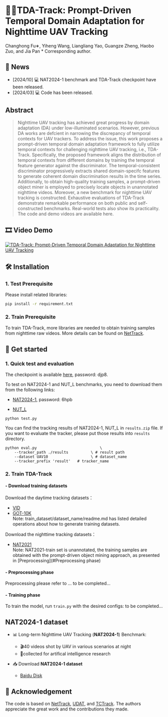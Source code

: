 # 🏃‍♀️TDA-Track: Prompt-Driven Temporal Domain Adaptation for Nighttime UAV Tracking
Changhong Fu∗, Yiheng Wang, Liangliang Yao, Guangze Zheng, Haobo Zuo, and Jia Pan
\* Corresponding author.

## 📣 News
- [2024/10] 💻 NAT2024-1 benchmark and TDA-Track checkpoint have been released.
- [2024/03] 💻 Code has been released.
  
## Abstract
> Nighttime UAV tracking has achieved great progress by domain adaptation (DA) under low-illuminated scenarios. However, previous DA works are defcient in narrowing the discrepancy of temporal contexts for UAV trackers. To address the issue, this work proposes a prompt-driven temporal domain adaptation framework to fully utilize temporal contexts for challenging nighttime UAV tracking, i.e., TDA-Track. Specifically, the proposed framework aligns the distribution of temporal contexts from different domains by training the temporal feature generator against the discriminator. The temporal-consistent discriminator progressively extracts shared domain-specifc features to generate coherent domain discrimination results in the time series. Additionally, to obtain high-quality training samples, a prompt-driven object miner is employed to precisely locate objects in unannotated nighttime videos. Moreover, a new benchmark for nighttime UAV tracking is constructed. Exhaustive evaluations of TDA-Track demonstrate remarkable performance on both public and self-constructed benchmarks. Real-world tests also show its practicality. The code and demo videos are available here.

## 🎞️ Video Demo 
[![TDA-Track: Prompt-Driven Temporal Domain Adaptation for Nighttime UAV Tracking](https://res.cloudinary.com/marcomontalbano/image/upload/v1713340462/video_to_markdown/images/youtube--mmLlPr3iiv4-c05b58ac6eb4c4700831b2b3070cd403.jpg)](https://youtu.be/mmLlPr3iiv4 "TDA-Track: Prompt-Driven Temporal Domain Adaptation for Nighttime UAV Tracking")
<!-- test, evaluation and train-->

<!-- Prerequisite-->
## :hammer_and_wrench: Installation
### 1. Test Prerequisite
Please install related libraries: 
```bash
pip install -r requirement.txt
```
### 2. Train Prerequisite
To train TDA-Track, more libraries are needed to obtain training samples from nighttime raw videos. More details can be found on [NetTrack](https://github.com/George-Zhuang/NetTrack).
  
## 🚀 Get started
### 1. Quick test and evaluation
The checkpoint is available [here](https://pan.baidu.com/s/1gK2r_V1DMdJNKqGTfeMRew), password: djp8.

To test on NAT2024-1 and NUT_L benchmarks, you need to download them from the following links:

* [NAT2024-1](https://pan.baidu.com/s/1poS9XNVEnd7ObokJdRkJuQ), password: 6hpb

* [NUT_L](https://pan.baidu.com/share/init?surl=KWYp5UHflFuaPiWLFZvaKw&pwd=t4tr)
```
python test.py
```
You can find the tracking results of NAT2024-1, NUT_L in `results.zip` file.
If you want to evaluate the tracker, please put those results into  `results` directory.
```
python eval.py 	                          \
	--tracker_path ./results          \ # result path
	--dataset UAV10                   \ # dataset_name
	--tracker_prefix 'result'   # tracker_name
```

### 2. Train TDA-Track
#### - Download training datasets
Download the daytime tracking datasets：
* [VID](http://image-net.org/challenges/LSVRC/2017/)
* [GOT-10K](http://got-10k.aitestunion.com/downloads)  
Note: train_dataset/dataset_name/readme.md has listed detailed operations about how to generate training datasets.

Download the nighttime tracking datasets：
* [NAT2021](https://vision4robotics.github.io/NAT2021)  
Note: NAT2021-train set is unannotated, the training samples are obtained with the prompt-driven object mining approach, as presented in [Preprocessing](#Preprocessing phase)
#### - Preprocessing phase

Preprocessing please refer to ... to be completed...

#### - Training phase
To train the model, run `train.py` with the desired configs:
to be completed...
  

## NAT2024-1 dataset
<!-- release the dataset demo-->
- 📊 Long-term Nighttime UAV Tracking (**NAT2024-1**) Benchmark:
  - 🎬40 videos shot by UAV in various scenarios at night 
  - 🎯collected for artifical intelligence research
  
- 📥 Download **NAT2024-1 dataset**
  - [Baidu Disk](https://pan.baidu.com/s/1poS9XNVEnd7ObokJdRkJuQ (password = 6hpb))

<!-- release the tracking demos -->

## 🥰 Acknowledgement
The code is based on [NetTrack](https://github.com/George-Zhuang/NetTrack), [UDAT](https://github.com/vision4robotics/UDAT), and [TCTrack](https://github.com/vision4robotics/TCTrack). The authors appreciate the great work and the contributions they made.

<!-- release the cites -->
